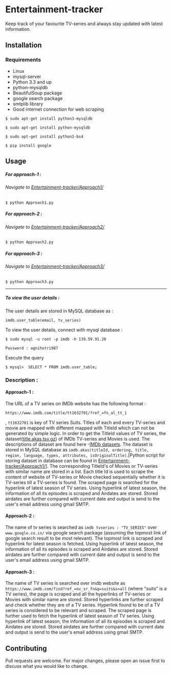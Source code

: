 # Entertainment-tracker 
Keep track of your favourite TV-series and always stay updated with latest information. 

## Installation

### Requirements
* Linux
* mysql-server
* Python 3.3 and up
* python-mysqldb
* BeautifulSoup package
* google search package
* smtplib library
* Good internet connection for web scraping

`$ sudo apt-get install python3-mysqldb`

`$ sudo apt-get install python-mysqldb`

`$ sudo apt-get install python3-bs4`

`$ pip install google`


## Usage

##### For approach-1 :
###### Navigate to [Entertainment-tracker/Approach1/](https://github.com/AyushAgnihotri/Entertainment-tracker/tree/master/Approach1)

`$ python Approach1.py`


##### For approach-2 :
###### Navigate to [Entertainment-tracker/Approach2/](https://github.com/AyushAgnihotri/Entertainment-tracker/tree/master/Approach2)

`$ python Approach2.py`

##### For approach-3 :
###### Navigate to [Entertainment-tracker/Approach3/](https://github.com/AyushAgnihotri/Entertainment-tracker/tree/master/Approach3)


`$ python Approach3.py`

----

##### To view the user details :
The user details are stored in MySQL database as :

 `imdb.user_table(email, tv_series)`

To view the user details, connect with mysql database :

`$ sudo mysql -u root -p imdb -h 139.59.91.20`

`Password : agnihotri987`

Execute the query

`$ mysql>  SELECT * FROM imdb.user_table;`


### Description :

#### Approach-1 :

The URL of a TV series on IMDb website has the following format :

 `https://www.imdb.com/title/tt1632701/?ref_=fn_al_tt_1` 

, `tt1632701` is key of TV series Suits. Titles of each and every TV-series and movie are mapped with different mapped with TitleId which can not be generated by simple logic. In order to get the TitleId values of TV series, the dataset([title.akas.tsv.gz](https://datasets.imdbws.com/)) of IMDb TV-series and Movies is used. The descriptions of dataset are found here -[IMDb datasets](https://www.imdb.com/interfaces/).
The dataset is stored in MySQL database as `imdb.akas(titleId, ordering, title, region, language, types, attributes, isOriginalTitle)`.[Python script for storing dataset in database can be found in [Entertainment-tracker/Approach1/](https://github.com/AyushAgnihotri/Entertainment-tracker/tree/master/Approach1)]. The corresponding TitleId's of Movies or TV-series with similar name are stored in a list. Each title Id is used to scrape the content of website of TV-series or Movie checked sequentially whether it is TV-series till a TV-series is found. The scraped page is searched for the hyperlink of latest season of TV series. Using hyperlink of latest season, the information of all its episodes is scraped and Airdates are stored. Stored airdates are further compared with current date and output is send to the user's email address using gmail SMTP.

#### Approach-2 :

The name of tv series is searched as `imdb tvseries : "TV_SERIES"` over `www.google.co.in/` via google search package (assuming the topmost link of google search result to be most relevant). The topmost link is scraped and hyperlink for latest season is fetched. Using hyperlink of latest season, the information of all its episodes is scraped and Airdates are stored. Stored airdates are further compared with current date and output is send to the user's email address using gmail SMTP.

#### Approach-3 :
The name of TV series is searched over imdb website as `https://www.imdb.com/find?ref_=nv_sr_fn&q=suits&s=all` (where "suits" is a TV series), the page is scraped and all the hyperlinks of TV-series or Movies with similar name are stored. Stored hyperlinks are further scraped and check whether they are of a TV series. Hyperlink found to be of a TV series is considered to be relevant and scraped. The scraped page is further used to fetch the hyperlink of latest season of TV series. Using hyperlink of latest season, the information of all its episodes is scraped and Airdates are stored. Stored airdates are further compared with current date and output is send to the user's email address using gmail SMTP.


## Contributing
Pull requests are welcome. For major changes, please open an issue first to discuss what you would like to change.
